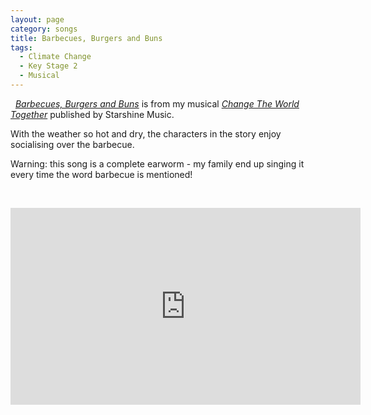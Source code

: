 ```yaml
---
layout: page
category: songs
title: Barbecues, Burgers and Buns
tags:
  - Climate Change
  - Key Stage 2
  - Musical
---
```

&nbsp;
[*Barbecues, Burgers and Buns*](https://www.starshine.co.uk/change-the-world-together) is from my musical [*Change The World Together*](https://www.starshine.co.uk/change-the-world-together) published by Starshine Music. 

With the weather so hot and dry, the characters in the story enjoy socialising over the barbecue. 

Warning: this song is a complete earworm - my family end up singing it every time the word barbecue is mentioned!

&nbsp;
<iframe width="560" height="315" src="https://www.youtube.com/embed/ztK8IYphqxk" frameborder="0" allow="accelerometer; autoplay; clipboard-write; encrypted-media; gyroscope; picture-in-picture" allowfullscreen></iframe>

&nbsp;
